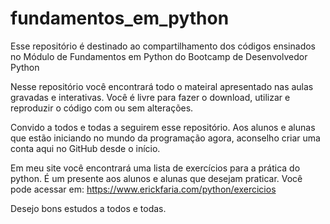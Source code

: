# fundamentos_em_python

Esse repositório é destinado ao compartilhamento dos códigos ensinados no Módulo de Fundamentos em Python do Bootcamp de Desenvolvedor Python

Nesse repositório você encontrará todo o mateiral apresentado nas aulas gravadas e interativas.
Você é livre para fazer o download, utilizar e reproduzir o código com ou sem alterações.

Convido a todos e todas a seguirem esse repositório. 
Aos alunos e alunas que estão iniciando no mundo da programação agora, aconselho criar uma conta aqui no GitHub desde o início.

Em meu site você encontrará uma lista de exercícios para a prática do python.
É um presente aos alunos e alunas que desejam praticar.
Você pode acessar em: https://www.erickfaria.com/python/exercicios

Desejo bons estudos a todos e todas.
